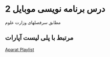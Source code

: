 # درس برنامه نویسی موبایل 2
مطابق سرفصلهای وزارت علوم

## مرتبط با پلی لیست آپارات
[Aparat Playlist](https://www.aparat.com/playlist/605154)

